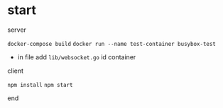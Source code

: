 # start

server

`docker-compose build`
`docker run --name test-container busybox-test`
- in file add `lib/websocket.go` id container

client

`npm install`
`npm start`

end